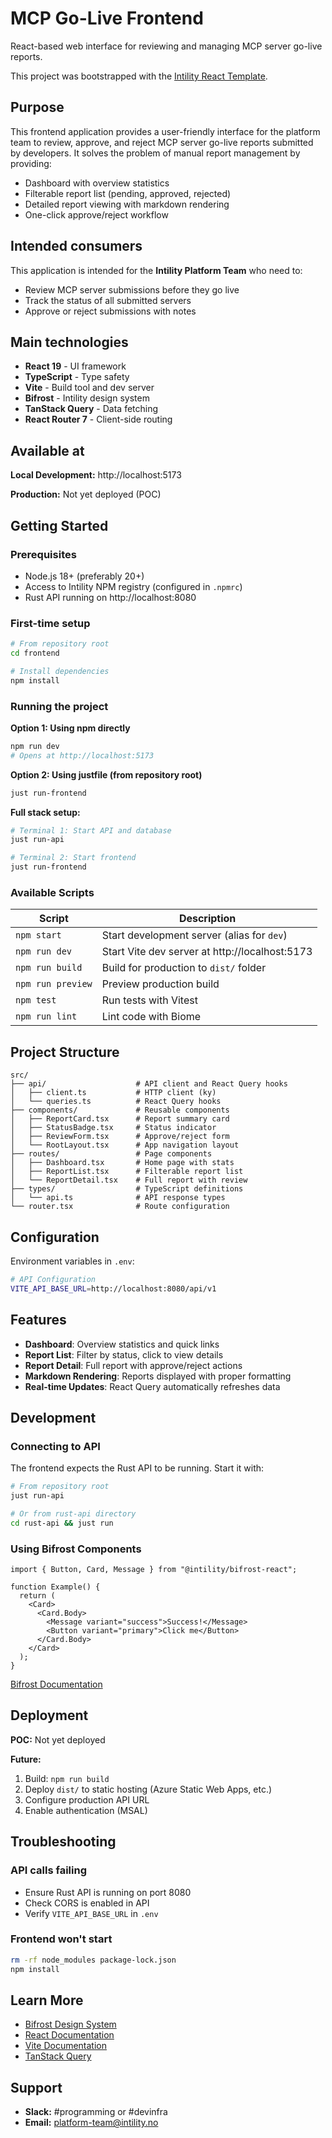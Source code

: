 # MCP Go-Live Frontend

React-based web interface for reviewing and managing MCP server go-live reports.

This project was bootstrapped with the [Intility React Template](https://github.com/Intility/templates/).

## Purpose

This frontend application provides a user-friendly interface for the platform team to review, approve, and reject MCP server go-live reports submitted by developers. It solves the problem of manual report management by providing:

- Dashboard with overview statistics
- Filterable report list (pending, approved, rejected)
- Detailed report viewing with markdown rendering
- One-click approve/reject workflow

## Intended consumers

This application is intended for the **Intility Platform Team** who need to:
- Review MCP server submissions before they go live
- Track the status of all submitted servers
- Approve or reject submissions with notes

## Main technologies

- **React 19** - UI framework
- **TypeScript** - Type safety
- **Vite** - Build tool and dev server
- **Bifrost** - Intility design system
- **TanStack Query** - Data fetching
- **React Router 7** - Client-side routing

## Available at

**Local Development:** http://localhost:5173

**Production:** Not yet deployed (POC)

## Getting Started

### Prerequisites

- Node.js 18+ (preferably 20+)
- Access to Intility NPM registry (configured in `.npmrc`)
- Rust API running on http://localhost:8080

### First-time setup

```bash
# From repository root
cd frontend

# Install dependencies
npm install
```

### Running the project

**Option 1: Using npm directly**
```bash
npm run dev
# Opens at http://localhost:5173
```

**Option 2: Using justfile (from repository root)**
```bash
just run-frontend
```

**Full stack setup:**
```bash
# Terminal 1: Start API and database
just run-api

# Terminal 2: Start frontend
just run-frontend
```

### Available Scripts

| Script | Description |
|--------|-------------|
| `npm start` | Start development server (alias for `dev`) |
| `npm run dev` | Start Vite dev server at http://localhost:5173 |
| `npm run build` | Build for production to `dist/` folder |
| `npm run preview` | Preview production build |
| `npm test` | Run tests with Vitest |
| `npm run lint` | Lint code with Biome |

## Project Structure

```
src/
├── api/                    # API client and React Query hooks
│   ├── client.ts           # HTTP client (ky)
│   └── queries.ts          # React Query hooks
├── components/             # Reusable components
│   ├── ReportCard.tsx      # Report summary card
│   ├── StatusBadge.tsx     # Status indicator
│   ├── ReviewForm.tsx      # Approve/reject form
│   └── RootLayout.tsx      # App navigation layout
├── routes/                 # Page components
│   ├── Dashboard.tsx       # Home page with stats
│   ├── ReportList.tsx      # Filterable report list
│   └── ReportDetail.tsx    # Full report with review
├── types/                  # TypeScript definitions
│   └── api.ts              # API response types
└── router.tsx              # Route configuration
```

## Configuration

Environment variables in `.env`:

```bash
# API Configuration
VITE_API_BASE_URL=http://localhost:8080/api/v1
```

## Features

- **Dashboard**: Overview statistics and quick links
- **Report List**: Filter by status, click to view details
- **Report Detail**: Full report with approve/reject actions
- **Markdown Rendering**: Reports displayed with proper formatting
- **Real-time Updates**: React Query automatically refreshes data

## Development

### Connecting to API

The frontend expects the Rust API to be running. Start it with:

```bash
# From repository root
just run-api

# Or from rust-api directory
cd rust-api && just run
```

### Using Bifrost Components

```tsx
import { Button, Card, Message } from "@intility/bifrost-react";

function Example() {
  return (
    <Card>
      <Card.Body>
        <Message variant="success">Success!</Message>
        <Button variant="primary">Click me</Button>
      </Card.Body>
    </Card>
  );
}
```

[Bifrost Documentation](https://bifrost.intility.com/react)

## Deployment

**POC:** Not yet deployed

**Future:**
1. Build: `npm run build`
2. Deploy `dist/` to static hosting (Azure Static Web Apps, etc.)
3. Configure production API URL
4. Enable authentication (MSAL)

## Troubleshooting

### API calls failing

- Ensure Rust API is running on port 8080
- Check CORS is enabled in API
- Verify `VITE_API_BASE_URL` in `.env`

### Frontend won't start

```bash
rm -rf node_modules package-lock.json
npm install
```

## Learn More

- [Bifrost Design System](https://bifrost.intility.com)
- [React Documentation](https://react.dev)
- [Vite Documentation](https://vitejs.dev)
- [TanStack Query](https://tanstack.com/query/latest)

## Support

- **Slack:** #programming or #devinfra
- **Email:** platform-team@intility.no
